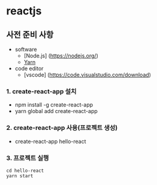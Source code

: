 # reactjs
## 사전 준비 사항
* software
  * [Node.js] (https://nodejs.org/)
  * [Yarn](https://yarnpkg.com/en/docs/install#windows-stable)
* code editor
  * [vscode] (https://code.visualstudio.com/download)
### 1. create-react-app 설치
 * npm install -g create-react-app
 * yarn global add create-react-app

### 2. create-react-app 사용(프로젝트 생성)
* create-react-app hello-react

### 3. 프로젝트 실행
    cd hello-react
    yarn start
